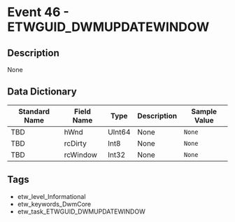 # Event 46 - ETWGUID_DWMUPDATEWINDOW

## Description
None

## Data Dictionary
|Standard Name|Field Name|Type|Description|Sample Value|
|---|---|---|---|---|
|TBD|hWnd|UInt64|None|`None`|
|TBD|rcDirty|Int8|None|`None`|
|TBD|rcWindow|Int32|None|`None`|

## Tags
* etw_level_Informational
* etw_keywords_DwmCore
* etw_task_ETWGUID_DWMUPDATEWINDOW
